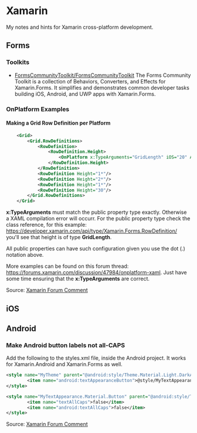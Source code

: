# Xamarin

My notes and hints for Xamarin cross-platform development.

## Forms

### Toolkits

* [FormsCommunityToolkit/FormsCommunityToolkit](https://github.com/FormsCommunityToolkit/FormsCommunityToolkit)
The Forms Community Toolkit is a collection of Behaviors, Converters, and Effects for Xamarin.Forms. It simplifies and demonstrates common developer tasks building iOS, Android, and UWP apps with Xamarin.Forms.

### OnPlatform Examples

#### Making a Grid Row Definition per Platform

```xml
    <Grid>
        <Grid.RowDefinitions>
            <RowDefinition>
                <RowDefinition.Height>
                    <OnPlatform x:TypeArguments="GridLength" iOS="20" Android="8" />
                </RowDefinition.Height>
            </RowDefinition>            
            <RowDefinition Height="1*"/>
            <RowDefinition Height="2*"/>
            <RowDefinition Height="1*"/>
            <RowDefinition Height="30"/>
        </Grid.RowDefinitions>
    </Grid>
```

**x:TypeArguments** must match the public property type exactly. Otherwise a XAML compilation error will occurr. For the public property type check the class reference, for this example: https://developer.xamarin.com/api/type/Xamarin.Forms.RowDefinition/ you'll see that height is of type **GridLength**.

All public properties can have such configuration given you use the dot (.) notation above.

More examples can be found on this forum thread: https://forums.xamarin.com/discussion/47984/onplatform-xaml. Just have some time ensuring that the **x:TypeArguments** are correct.

Source: [Xamarin Forum Comment](https://forums.xamarin.com/discussion/comment/148203/#Comment_148203)


## iOS


## Android

### Make Android button labels not all-CAPS

Add the following to the styles.xml file, inside the Android project. It works for Xamarin.Android and Xamarin.Forms as well.

```xml
<style name="MyTheme" parent="@android:style/Theme.Material.Light.DarkActionBar">
        <item name="android:textAppearanceButton">@style/MyTextAppearance.Material.Button</item>
</style>

<style name="MyTextAppearance.Material.Button" parent="@android:style/TextAppearance.Material.Button">
        <item name="textAllCaps">false</item>
        <item name="android:textAllCaps">false</item>
</style>
```

Source: [Xamarin Forum Comment](https://forums.xamarin.com/discussion/comment/114645/#Comment_114645)
